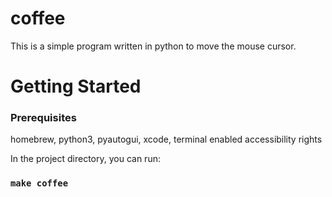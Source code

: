 # coffee

This is a simple program written in python to move the mouse cursor.
# Getting Started

### Prerequisites
homebrew,
python3,
pyautogui,
xcode,
terminal enabled accessibility rights

In the project directory, you can run:

### `make coffee`

